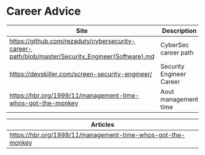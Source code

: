# Career Advice

| Site | Description |
| --- | --- |
| https://github.com/rezaduty/cybersecurity-career-path/blob/master/Security_Engineer(Software).md | CyberSec career path | 
| https://devskiller.com/screen-security-engineer/ | Security Engineer Career |
| https://hbr.org/1999/11/management-time-whos-got-the-monkey | Aout management time |


| Articles | 
| --- |
| https://hbr.org/1999/11/management-time-whos-got-the-monkey |
